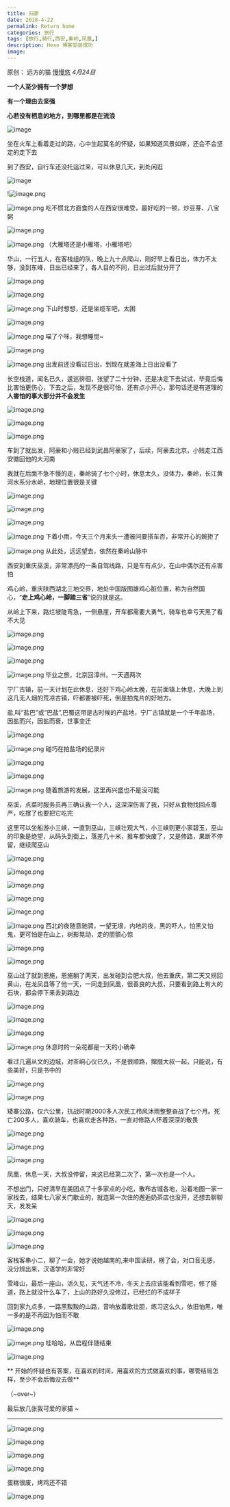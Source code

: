 ```yaml
---
title: 归家
date: 2018-4-22
permalink: Return home
categories: 旅行
tags: [旅行,骑行,西安,秦岭,凤凰,]
description: Hexo 博客安装成功
image:
---
```

<p class="description"></p>

原创： 远方的猫 [慢慢悠](javascript:void(0);) *4月24日*

**一个人至少拥有一个梦想**

**有一个理由去坚强** 

**心若没有栖息的地方，到哪里都是在流浪**

![image](http://upload-images.jianshu.io/upload_images/6273500-249082e206131bba?imageMogr2/auto-orient/strip%7CimageView2/2/w/1240)

坐在火车上看着走过的路，心中生起莫名的怀疑，如果知道风景如斯，还会不会坚定的走下去

到了西安，自行车还没托运过来，可以休息几天，到处闲逛

![image](http://upload-images.jianshu.io/upload_images/6273500-a8478af095f95a3e?imageMogr2/auto-orient/strip%7CimageView2/2/w/1240)

!![image.png](https://upload-images.jianshu.io/upload_images/6273500-bffabd6bce3a79af.png?imageMogr2/auto-orient/strip%7CimageView2/2/w/1240)

![image.png](https://upload-images.jianshu.io/upload_images/6273500-8e86ba4e3a7b4b33.png?imageMogr2/auto-orient/strip%7CimageView2/2/w/1240)
吃不惯北方面食的人在西安很难受，最好吃的一顿，炒豆芽、八宝粥

![image.png](https://upload-images.jianshu.io/upload_images/6273500-c13f4cf6c366879a.png?imageMogr2/auto-orient/strip%7CimageView2/2/w/1240)

![image.png](https://upload-images.jianshu.io/upload_images/6273500-ad604309166406c3.png?imageMogr2/auto-orient/strip%7CimageView2/2/w/1240)
（大雁塔还是小雁塔，小雁塔吧）

华山，一行五人，在客栈组的队，晚上九十点爬山，刚好早上看日出，体力不太够，没到东峰，日出已经来了，各人目的不同，日出过后就分开了

![image.png](https://upload-images.jianshu.io/upload_images/6273500-4e940db913a909f3.png?imageMogr2/auto-orient/strip%7CimageView2/2/w/1240)

![image.png](https://upload-images.jianshu.io/upload_images/6273500-cea2a053f03b4486.png?imageMogr2/auto-orient/strip%7CimageView2/2/w/1240)

![image.png](https://upload-images.jianshu.io/upload_images/6273500-8472b1310781600e.png?imageMogr2/auto-orient/strip%7CimageView2/2/w/1240)
下山时想想，还是坐缆车吧，太困

![image.png](https://upload-images.jianshu.io/upload_images/6273500-8c8534495552acc5.png?imageMogr2/auto-orient/strip%7CimageView2/2/w/1240)

![image.png](https://upload-images.jianshu.io/upload_images/6273500-59f809620b033518.png?imageMogr2/auto-orient/strip%7CimageView2/2/w/1240)
喵了个咪，我想睡觉~

![image.png](https://upload-images.jianshu.io/upload_images/6273500-a47846fb25efbac7.png?imageMogr2/auto-orient/strip%7CimageView2/2/w/1240)

![image.png](https://upload-images.jianshu.io/upload_images/6273500-e68390952b691fbe.png?imageMogr2/auto-orient/strip%7CimageView2/2/w/1240)
出发前还没看过日出，到现在就差海上日出没看了

长空栈道，闻名已久，逡巡徘徊，张望了二十分钟，还是决定下去试试，毕竟后悔比害怕更伤心，下去之后，发现不是很可怕，还有点小开心，那句话还是有道理的 **人害怕的事大部分并不会发生**

![image.png](https://upload-images.jianshu.io/upload_images/6273500-24892e852b9af8fc.png?imageMogr2/auto-orient/strip%7CimageView2/2/w/1240)

![image.png](https://upload-images.jianshu.io/upload_images/6273500-f2ffd09c4fd6bc9c.png?imageMogr2/auto-orient/strip%7CimageView2/2/w/1240)

![image.png](https://upload-images.jianshu.io/upload_images/6273500-87e60c575ce8d225.png?imageMogr2/auto-orient/strip%7CimageView2/2/w/1240)

车到了就出发，阿豪和小贱已经到武昌阿豪家了，后续，阿豪去北京，小贱走江西安徽回他的大河南

我就在后面不急不慢的走，秦岭骑了七个小时，休息太久，没体力，秦岭，长江黄河水系分水岭，地理位置很是关键 

![image.png](https://upload-images.jianshu.io/upload_images/6273500-d2dc3dfd526e1d45.png?imageMogr2/auto-orient/strip%7CimageView2/2/w/1240)

![image.png](https://upload-images.jianshu.io/upload_images/6273500-5af177f84a710f5d.png?imageMogr2/auto-orient/strip%7CimageView2/2/w/1240)

![image.png](https://upload-images.jianshu.io/upload_images/6273500-dd743aa0119a97ae.png?imageMogr2/auto-orient/strip%7CimageView2/2/w/1240)

![image.png](https://upload-images.jianshu.io/upload_images/6273500-cca1ea83dd2b53d8.png?imageMogr2/auto-orient/strip%7CimageView2/2/w/1240)
下着小雨，今天三个月来头一遭被问要搭车否，非常开心的婉拒了

![image.png](https://upload-images.jianshu.io/upload_images/6273500-89f5c60295c01d9a.png?imageMogr2/auto-orient/strip%7CimageView2/2/w/1240)
从此处，远远望去，依然在秦岭山脉中

西安到重庆巫溪，非常漂亮的一条自驾线路，只是车有点少，在山中偶尔还有点害怕

鸡心岭，重庆陕西湖北三地交界，地处中国版图雄鸡心脏位置，称为自然国心，“**走上鸡心岭，一脚踏三省**”说的就是这。

从岭上下来，路烂坡陡弯急，一侧悬崖，开车都需要大勇气，骑车也幸亏天黑了看不大见

![image.png](https://upload-images.jianshu.io/upload_images/6273500-b32cc49e57bce268.png?imageMogr2/auto-orient/strip%7CimageView2/2/w/1240)

![image.png](https://upload-images.jianshu.io/upload_images/6273500-ea3984f91ccbec8b.png?imageMogr2/auto-orient/strip%7CimageView2/2/w/1240)

![image.png](https://upload-images.jianshu.io/upload_images/6273500-0da4413891492f45.png?imageMogr2/auto-orient/strip%7CimageView2/2/w/1240)

![image.png](https://upload-images.jianshu.io/upload_images/6273500-8368bd210102ae6d.png?imageMogr2/auto-orient/strip%7CimageView2/2/w/1240)
毕业之旅，北京回漳州，一天遇两次

宁厂古镇，前一天计划在此休息，还好下鸡心岭太晚，在前面镇上休息，大晚上到这几无人烟的荒凉古镇，吓都要被吓死，倒是拍鬼片的好地方。

盐,叫“盐巴”或“巴盐”,巴蜀这带是古时候的产盐地，宁厂古镇就是一个千年盐场，因盐而兴，因盐而衰，世事变迁

![image.png](https://upload-images.jianshu.io/upload_images/6273500-929651d553f8fd8a.png?imageMogr2/auto-orient/strip%7CimageView2/2/w/1240)

![image.png](https://upload-images.jianshu.io/upload_images/6273500-824dfe8bab4b5494.png?imageMogr2/auto-orient/strip%7CimageView2/2/w/1240)
碰巧在拍盐场的纪录片

![image.png](https://upload-images.jianshu.io/upload_images/6273500-c4b1c412e012be4f.png?imageMogr2/auto-orient/strip%7CimageView2/2/w/1240)

![image.png](https://upload-images.jianshu.io/upload_images/6273500-f60c26f8ae24bf3b.png?imageMogr2/auto-orient/strip%7CimageView2/2/w/1240)

![image.png](https://upload-images.jianshu.io/upload_images/6273500-a13eccaa6aaa425b.png?imageMogr2/auto-orient/strip%7CimageView2/2/w/1240)
随着旅游的发展，这里再兴盛也不是没可能

巫溪，点菜时服务员再三确认我一个人，这深深伤害了我，只好从食物找回点尊严，吃撑了也要把它吃完

这里可以坐船游小三峡，一直到巫山，三峡壮观大气，小三峡则更小家碧玉，巫山的印象是绝望，从码头到街上，落差几十米，推车都快废了，又是修路，果断不停留，继续爬巫山 

![image.png](https://upload-images.jianshu.io/upload_images/6273500-2c80ef240560c071.png?imageMogr2/auto-orient/strip%7CimageView2/2/w/1240)

![image.png](https://upload-images.jianshu.io/upload_images/6273500-72d942fd1239e41a.png?imageMogr2/auto-orient/strip%7CimageView2/2/w/1240)

![image.png](https://upload-images.jianshu.io/upload_images/6273500-21cb44bd22344773.png?imageMogr2/auto-orient/strip%7CimageView2/2/w/1240)

![image.png](https://upload-images.jianshu.io/upload_images/6273500-1236ceb9240e1a22.png?imageMogr2/auto-orient/strip%7CimageView2/2/w/1240)

![image.png](https://upload-images.jianshu.io/upload_images/6273500-41e4870a8115c5eb.png?imageMogr2/auto-orient/strip%7CimageView2/2/w/1240)

![image.png](https://upload-images.jianshu.io/upload_images/6273500-1c8b04d6b7cbcd9e.png?imageMogr2/auto-orient/strip%7CimageView2/2/w/1240)
西北的夜随意驰骋，一望无垠，内地的夜，黑的吓人，怕黑又怕鬼，更可怕是在山上，树影晃动，走的胆颤心惊

![image.png](https://upload-images.jianshu.io/upload_images/6273500-90c1b95861df5fb7.png?imageMogr2/auto-orient/strip%7CimageView2/2/w/1240)

![image.png](https://upload-images.jianshu.io/upload_images/6273500-faebbb08e9edd0b1.png?imageMogr2/auto-orient/strip%7CimageView2/2/w/1240)

巫山过了就到恩施，恩施躺了两天，出发碰到合肥大叔，他去重庆，第二天又拐回黄山，在龙凤县等了他一天，一同走到凤凰，很善良的大叔，只要看到路上有大的石块，都会停下来丢到路边

![image.png](https://upload-images.jianshu.io/upload_images/6273500-a5a8febb8faa9afc.png?imageMogr2/auto-orient/strip%7CimageView2/2/w/1240)

![image.png](https://upload-images.jianshu.io/upload_images/6273500-e95063ede97c2e97.png?imageMogr2/auto-orient/strip%7CimageView2/2/w/1240)

![image.png](https://upload-images.jianshu.io/upload_images/6273500-16c893bc55a6bbba.png?imageMogr2/auto-orient/strip%7CimageView2/2/w/1240)

![image.png](https://upload-images.jianshu.io/upload_images/6273500-e2933173989e6fdb.png?imageMogr2/auto-orient/strip%7CimageView2/2/w/1240)
休息时的一朵花都是一天的小确幸

看过几遍从文的边城，对茶峒心仪已久，不是很顺路，撺掇大叔一起，只能说，有些美好，只是书中的

![image.png](https://upload-images.jianshu.io/upload_images/6273500-ccd1f26966b41e98.png?imageMogr2/auto-orient/strip%7CimageView2/2/w/1240)

![image.png](https://upload-images.jianshu.io/upload_images/6273500-22813dd9040f8311.png?imageMogr2/auto-orient/strip%7CimageView2/2/w/1240)

矮寨公路，仅六公里，抗战时期2000多人次民工栉风沐雨整整奋战了七个月。死亡200多人，喜欢骑车，也喜欢走各种路，一直对修路人怀着深深的敬畏

![image.png](https://upload-images.jianshu.io/upload_images/6273500-82fe0adc604362ed.png?imageMogr2/auto-orient/strip%7CimageView2/2/w/1240)

![image.png](https://upload-images.jianshu.io/upload_images/6273500-ff961b197ea35ec3.png?imageMogr2/auto-orient/strip%7CimageView2/2/w/1240)

![image.png](https://upload-images.jianshu.io/upload_images/6273500-cb1bf5704a88aa12.png?imageMogr2/auto-orient/strip%7CimageView2/2/w/1240)


凤凰，休息一天，大叔没停留，来这已经第二次了，第一次也是一个人。

不想出门，只好清早在美团点了十多家点的小吃，散布古城各地，沿着地图一家一家找去，结果七八家关门歇业的，就连第一次住的邂逅奶茶店也没开，还想去聊聊天，发发呆

![image.png](https://upload-images.jianshu.io/upload_images/6273500-badb1b264f0a4852.png?imageMogr2/auto-orient/strip%7CimageView2/2/w/1240)

![image.png](https://upload-images.jianshu.io/upload_images/6273500-ffb5a27d8e654e4d.png?imageMogr2/auto-orient/strip%7CimageView2/2/w/1240)

![image.png](https://upload-images.jianshu.io/upload_images/6273500-25a86b4636fb948b.png?imageMogr2/auto-orient/strip%7CimageView2/2/w/1240)

客栈客串小二，聊了一会，她才说她越南的,来中国读研，楞了会，对口音无感，没分辨出来，汉语学的非常好

雪峰山，最后一座山，活久见，天气还不冷，冬天上去应该能看到雪吧，修了隧道，路上就没什么车了，上山的路好久没修过，已经烂的不成样子

回到家九点多，一路黑黢黢的山路，音响放着歌壮胆，练习这么久，依旧怕黑，唯一多的是不再因为怕而不敢

![image.png](https://upload-images.jianshu.io/upload_images/6273500-f284313b62656a39.png?imageMogr2/auto-orient/strip%7CimageView2/2/w/1240)


![image.png](https://upload-images.jianshu.io/upload_images/6273500-01f0349c30ba5d1c.png?imageMogr2/auto-orient/strip%7CimageView2/2/w/1240)
哇哈哈，从启程伴随结束

![image.png](https://upload-images.jianshu.io/upload_images/6273500-dfd83fc5849c0f3a.png?imageMogr2/auto-orient/strip%7CimageView2/2/w/1240)


** 开始的怀疑也有答案，在喜欢的时间，用喜欢的方式做喜欢的事，哪管结局怎样，至少不会后悔没去做**

（~over~）

最后放几张我可爱的家猫 ~ 

* * *

![image.png](https://upload-images.jianshu.io/upload_images/6273500-2534401e8bb17157.png?imageMogr2/auto-orient/strip%7CimageView2/2/w/1240)

![image.png](https://upload-images.jianshu.io/upload_images/6273500-ecec26261d3f214d.png?imageMogr2/auto-orient/strip%7CimageView2/2/w/1240)

![image.png](https://upload-images.jianshu.io/upload_images/6273500-22628244344738c0.png?imageMogr2/auto-orient/strip%7CimageView2/2/w/1240)

![image.png](https://upload-images.jianshu.io/upload_images/6273500-afba96c5863dde91.png?imageMogr2/auto-orient/strip%7CimageView2/2/w/1240)


蛋糕很废，烤鸡还不错

![image.png](https://upload-images.jianshu.io/upload_images/6273500-dac162d55825c99b.png?imageMogr2/auto-orient/strip%7CimageView2/2/w/1240)

